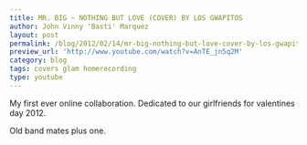 ```yaml
---
title: MR. BIG ~ NOTHING BUT LOVE (COVER) BY LOS GWAPITOS
author: John Vinny 'Basti' Marquez
layout: post
permalink: /blog/2012/02/14/mr-big-nothing-but-love-cover-by-los-gwapitos/
preview_url: 'http://www.youtube.com/watch?v=AnTE_jn5q2M'
category: blog
tags: covers glam homerecording
type: youtube
---
```

My first ever online collaboration. Dedicated to our girlfriends for valentines day 2012.

Old band mates plus one.
